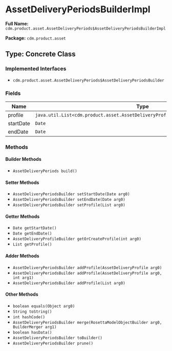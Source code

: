 # AssetDeliveryPeriodsBuilderImpl

**Full Name:** `cdm.product.asset.AssetDeliveryPeriods$AssetDeliveryPeriodsBuilderImpl`

**Package:** `cdm.product.asset`

## Type: Concrete Class

### Implemented Interfaces

- `cdm.product.asset.AssetDeliveryPeriods$AssetDeliveryPeriodsBuilder`

### Fields

| Name | Type | Description |
|------|------|-------------|
| profile | `java.util.List<cdm.product.asset.AssetDeliveryProfile$AssetDeliveryProfileBuilder>` |  |
| startDate | `Date` |  |
| endDate | `Date` |  |

### Methods

#### Builder Methods

- `AssetDeliveryPeriods build()`

#### Setter Methods

- `AssetDeliveryPeriodsBuilder setStartDate(Date arg0)`
- `AssetDeliveryPeriodsBuilder setEndDate(Date arg0)`
- `AssetDeliveryPeriodsBuilder setProfile(List arg0)`

#### Getter Methods

- `Date getStartDate()`
- `Date getEndDate()`
- `AssetDeliveryProfileBuilder getOrCreateProfile(int arg0)`
- `List getProfile()`

#### Adder Methods

- `AssetDeliveryPeriodsBuilder addProfile(AssetDeliveryProfile arg0)`
- `AssetDeliveryPeriodsBuilder addProfile(AssetDeliveryProfile arg0, int arg1)`
- `AssetDeliveryPeriodsBuilder addProfile(List arg0)`

#### Other Methods

- `boolean equals(Object arg0)`
- `String toString()`
- `int hashCode()`
- `AssetDeliveryPeriodsBuilder merge(RosettaModelObjectBuilder arg0, BuilderMerger arg1)`
- `boolean hasData()`
- `AssetDeliveryPeriodsBuilder toBuilder()`
- `AssetDeliveryPeriodsBuilder prune()`

